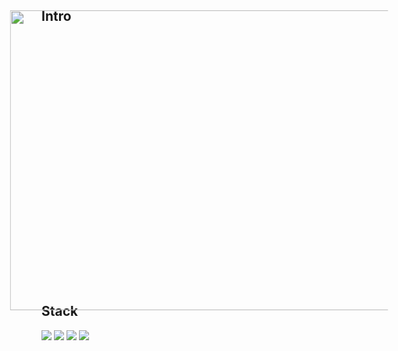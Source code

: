 <h2>Intro</h2>
<img src= https://github.com/user-attachments/assets/bae474e9-c9f8-42dc-88a4-d56c1f8f1c6b width="600px" height="400px" style="display: block; transform: scale(1.2)">

<h2>Stack</h2>
<img src="https://img.shields.io/badge/HTML5-E34F26?style=flat-square&logo=HTML5&logoColor=FFFFFF"/></a>
<img src="https://img.shields.io/badge/CSS3-1572B6?style=flat-square&logo=CSS3&logoColor=FFFFFF"/></a>
<img src="https://img.shields.io/badge/Python-3776AB?style=flat-square&logo=Python&logoColor=FFFFFF"/></a>
<img src="https://img.shields.io/badge/Docker-2496ED?style=flat-square&logo=Docker&logoColor=FFFFFF"/></a>
